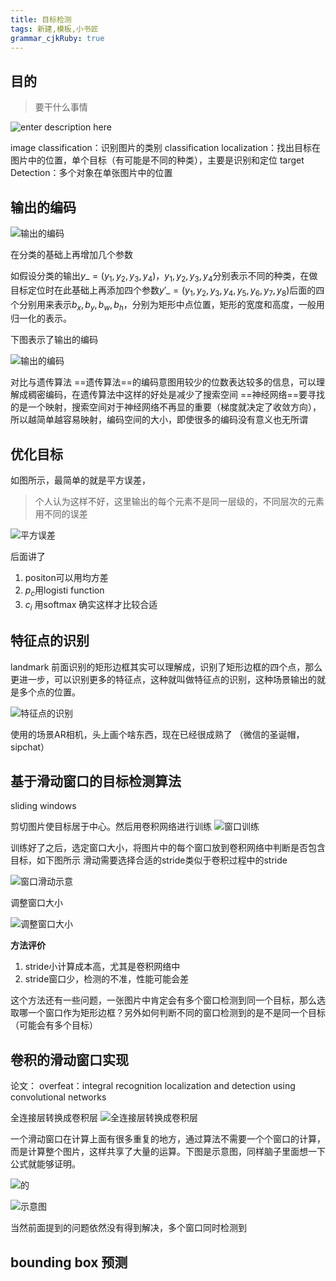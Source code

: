 ```yaml
---
title: 目标检测
tags: 新建,模板,小书匠
grammar_cjkRuby: true
---
```



## 目的

> 要干什么事情

![enter description here](https://hosbimkimg.oss-cn-beijing.aliyuncs.com/小书匠/1536067501454.png)

image classification：识别图片的类别
classification localization：找出目标在图片中的位置，单个目标（有可能是不同的种类），主要是识别和定位
target Detection：多个对象在单张图片中的位置


## 输出的编码

![输出的编码](https://hosbimkimg.oss-cn-beijing.aliyuncs.com/小书匠/1536067955898.png)

在分类的基础上再增加几个参数

如假设分类的输出$y\_ = ({y_1},{y_2},{y_3},{y_4})$，${y_1},{y_2},{y_3},{y_4}$分别表示不同的种类，在做目标定位时在此基础上再添加四个参数$y'\_ = ({y_1},{y_2},{y_3},{y_4},{y_5},{y_6},{y_7},{y_8})$后面的四个分别用来表示${b_x},{b_y},{b_w},{b_h}$，分别为矩形中点位置，矩形的宽度和高度，一般用归一化的表示。

下图表示了输出的编码

![输出的编码](https://hosbimkimg.oss-cn-beijing.aliyuncs.com/小书匠/1536068899502.png)

对比与遗传算法
==遗传算法==的编码意图用较少的位数表达较多的信息，可以理解成稠密编码，在遗传算法中这样的好处是减少了搜索空间
==神经网络==要寻找的是一个映射，搜索空间对于神经网络不再显的重要（梯度就决定了收敛方向），所以越简单越容易映射，编码空间的大小，即使很多的编码没有意义也无所谓


## 优化目标

如图所示，最简单的就是平方误差，

> 个人认为这样不好，这里输出的每个元素不是同一层级的，不同层次的元素用不同的误差

![平方误差](https://hosbimkimg.oss-cn-beijing.aliyuncs.com/小书匠/1536069257246.png)

后面讲了  
1. positon可以用均方差  
2. $p_c$用logisti function  
3. $c_i$ 用softmax 确实这样才比较合适

## 特征点的识别
landmark
前面识别的矩形边框其实可以理解成，识别了矩形边框的四个点，那么更进一步，可以识别更多的特征点，这种就叫做特征点的识别，这种场景输出的就是多个点的位置。

![特征点的识别](https://hosbimkimg.oss-cn-beijing.aliyuncs.com/小书匠/1536069891969.png)

使用的场景AR相机，头上画个啥东西，现在已经很成熟了 （微信的圣诞帽，sipchat）

## 基于滑动窗口的目标检测算法

sliding windows

剪切图片使目标居于中心。然后用卷积网络进行训练
![窗口训练](https://hosbimkimg.oss-cn-beijing.aliyuncs.com/小书匠/1536070959646.png)

训练好了之后，选定窗口大小，将图片中的每个窗口放到卷积网络中判断是否包含目标，如下图所示
滑动需要选择合适的stride类似于卷积过程中的stride

![窗口滑动示意](https://hosbimkimg.oss-cn-beijing.aliyuncs.com/小书匠/1536071240540.png)

调整窗口大小

![调整窗口大小](https://hosbimkimg.oss-cn-beijing.aliyuncs.com/小书匠/1536071379398.png)

**方法评价**
1. stride小计算成本高，尤其是卷积网络中
2. stride窗口少，检测的不准，性能可能会差


这个方法还有一些问题，一张图片中肯定会有多个窗口检测到同一个目标，那么选取哪一个窗口作为矩形边框？另外如何判断不同的窗口检测到的是不是同一个目标（可能会有多个目标）

## 卷积的滑动窗口实现
论文： overfeat：integral recognition localization and detection using convolutional networks


全连接层转换成卷积层
![全连接层转换成卷积层](https://hosbimkimg.oss-cn-beijing.aliyuncs.com/小书匠/1536073308941.png)

一个滑动窗口在计算上面有很多重复的地方，通过算法不需要一个个窗口的计算，而是计算整个图片，这样共享了大量的运算。下图是示意图，同样脑子里面想一下公式就能够证明。


![的](https://hosbimkimg.oss-cn-beijing.aliyuncs.com/小书匠/1536073813330.png)

![示意图](https://hosbimkimg.oss-cn-beijing.aliyuncs.com/小书匠/1536074393907.png)



当然前面提到的问题依然没有得到解决，多个窗口同时检测到


## bounding box 预测

